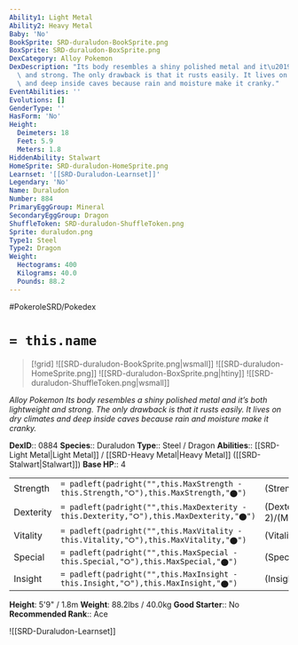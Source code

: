 ```yaml
---
Ability1: Light Metal
Ability2: Heavy Metal
Baby: 'No'
BookSprite: SRD-duraludon-BookSprite.png
BoxSprite: SRD-duraludon-BoxSprite.png
DexCategory: Alloy Pokemon
DexDescription: "Its body resembles a shiny polished metal and it\u2019s both lightweight\
  \ and strong. The only drawback is that it rusts easily. It lives on dry climates\
  \ and deep inside caves because rain and moisture make it cranky."
EventAbilities: ''
Evolutions: []
GenderType: ''
HasForm: 'No'
Height:
  Deimeters: 18
  Feet: 5.9
  Meters: 1.8
HiddenAbility: Stalwart
HomeSprite: SRD-duraludon-HomeSprite.png
Learnset: '[[SRD-Duraludon-Learnset]]'
Legendary: 'No'
Name: Duraludon
Number: 884
PrimaryEggGroup: Mineral
SecondaryEggGroup: Dragon
ShuffleToken: SRD-duraludon-ShuffleToken.png
Sprite: duraludon.png
Type1: Steel
Type2: Dragon
Weight:
  Hectograms: 400
  Kilograms: 40.0
  Pounds: 88.2
---
```


#PokeroleSRD/Pokedex

# `= this.name`

> [!grid]
> ![[SRD-duraludon-BookSprite.png|wsmall]]
> ![[SRD-duraludon-HomeSprite.png]]
> ![[SRD-duraludon-BoxSprite.png|htiny]]
> ![[SRD-duraludon-ShuffleToken.png|wsmall]]


*Alloy Pokemon*
*Its body resembles a shiny polished metal and it’s both lightweight and strong. The only drawback is that it rusts easily. It lives on dry climates and deep inside caves because rain and moisture make it cranky.*

**DexID**:: 0884
**Species**:: Duraludon
**Type**:: Steel / Dragon
**Abilities**:: [[SRD-Light Metal|Light Metal]] / [[SRD-Heavy Metal|Heavy Metal]] ([[SRD-Stalwart|Stalwart]])
**Base HP**:: 4

|           |                                                                                        |                                          |
| --------- | -------------------------------------------------------------------------------------- | ---------------------------------------- |
| Strength  | `= padleft(padright("",this.MaxStrength - this.Strength,"⭘"),this.MaxStrength,"⬤")`    | (Strength::3)/(MaxStrength::6)   |
| Dexterity | `= padleft(padright("",this.MaxDexterity - this.Dexterity,"⭘"),this.MaxDexterity,"⬤")` | (Dexterity:: 2)/(MaxDexterity::5) |
| Vitality  | `= padleft(padright("",this.MaxVitality - this.Vitality,"⭘"),this.MaxVitality,"⬤")`    | (Vitality::3)/(MaxVitality::6)   |
| Special   | `= padleft(padright("",this.MaxSpecial - this.Special,"⭘"),this.MaxSpecial,"⬤")`       | (Special::3)/(MaxSpecial::7)     |
| Insight   | `= padleft(padright("",this.MaxInsight - this.Insight,"⭘"),this.MaxInsight,"⬤")`       | (Insight::2)/(MaxInsight::4)     |

**Height**: 5'9" / 1.8m
**Weight**: 88.2lbs / 40.0kg
**Good Starter**:: No
**Recommended Rank**:: Ace

![[SRD-Duraludon-Learnset]]